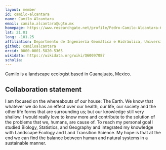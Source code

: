 ```yaml
---
layout: member
id: camilo-alcantara 
name: Camilo Alcantara 
email: camilo.alcantara@ugto.mx
homepage: https://www.researchgate.net/profile/Pedro-Camilo-Alcantara-Concepcion
lat: 21.01
long: -101.25
affiliation: Departmento de Ingeniería Geomática e Hidráulica, Universidad de Guanajuato, Guanajuato, Guanajuato, México 
github: camiloalcantara
orcid: 0000-0001-5820-5365
wikidata: https://wikidata.org/wiki/Q60097087
scholia:   
---
```


Camilo is a landscape ecologist based in Guanajuato, Mexico. 

## Collaboration statement
I am focused on the whereabouts of our house: The Earth. We know that whatever we do has an effect over our health, our life, our society and the other life forms that are surrounding us; but our knowledge still very shallow. I would really love to know more and contribute to the solution of the problems that we, humans, are cause of. To reach my personal goal I studied Biology, Statistics, and Geography and integrated my knowledge with Landscape Ecology and Land Transition Science. My hope is that at the end we can find the balance between human and natural systems in a sustainable manner.
